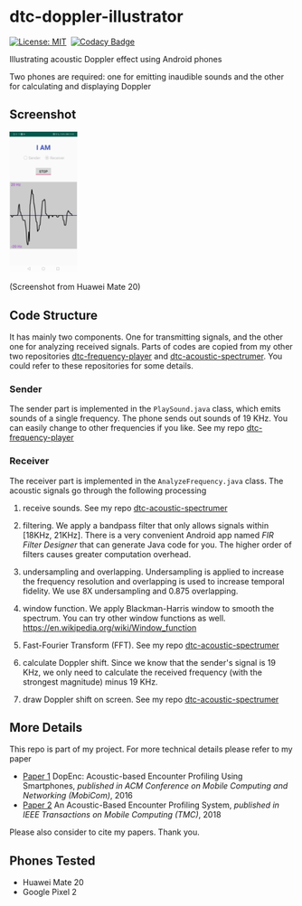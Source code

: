 # dtc-doppler-illustrator

[![License: MIT](https://img.shields.io/badge/License-MIT-yellow.svg)](https://opensource.org/licenses/MIT)&nbsp;
[![Codacy Badge](https://api.codacy.com/project/badge/Grade/af2e28a6c64745ac81552ab1dd3499ad)](https://www.codacy.com/app/dtczhl/dtc-doppler-illustrator?utm_source=github.com&amp;utm_medium=referral&amp;utm_content=dtczhl/dtc-doppler-illustrator&amp;utm_campaign=Badge_Grade)  

Illustrating acoustic Doppler effect using Android phones

Two phones are required: one for emitting inaudible sounds and the other for calculating and displaying Doppler

## Screenshot

<img src="image/screenshot.jpg" width="120" alt="screenshot" />   

(Screenshot from Huawei Mate 20)

## Code Structure

It has mainly two components. One for transmitting signals, and the other one for analyzing received signals. Parts of codes are copied from my other two repositories [dtc-frequency-player](https://github.com/dtczhl/dtc-frequency-player) and [dtc-acoustic-spectrumer](https://github.com/dtczhl/dtc-acoustic-spectrumer). You could refer to these repositories for some details.

### Sender
The sender part is implemented in the `PlaySound.java` class, which emits sounds of a single frequency. The phone sends out sounds of 19 KHz. You can easily change to other frequencies if you like. See my repo [dtc-frequency-player](https://github.com/dtczhl/dtc-frequency-player)

### Receiver
The receiver part is implemented in the `AnalyzeFrequency.java` class. The acoustic signals go through the following processing

1)  receive sounds. See my repo [dtc-acoustic-spectrumer](https://github.com/dtczhl/dtc-acoustic-spectrumer)

2)  filtering. We apply a bandpass filter that only allows signals within \[18KHz, 21KHz\]. There is a very convenient Android app named *FIR Filter Designer* that can generate Java code for you. The higher order of filters causes greater computation overhead.

2)  undersampling and overlapping. Undersampling is applied to increase the frequency resolution and overlapping is used to increase temporal fidelity. We use 8X undersampling and 0.875 overlapping.

3)  window function. We apply Blackman-Harris window to smooth the spectrum. You can try other window functions as well. <https://en.wikipedia.org/wiki/Window_function>

4)  Fast-Fourier Transform (FFT). See my repo [dtc-acoustic-spectrumer](https://github.com/dtczhl/dtc-acoustic-spectrumer)

5)  calculate Doppler shift. Since we know that the sender's signal is 19 KHz, we only need to calculate the received frequency (with the strongest magnitude) minus 19 KHz.

6)  draw Doppler shift on screen. See my repo [dtc-acoustic-spectrumer](https://github.com/dtczhl/dtc-acoustic-spectrumer)

## More Details

This repo is part of my project. For more technical details please refer to my paper   
*   [Paper 1](https://www.huanlezhang.com/publication/conference/dopenc_mobicom_16/paper.pdf) DopEnc: Acoustic-based Encounter Profiling Using Smartphones, *published in ACM Conference on Mobile Computing and Networking (MobiCom)*, 2016   
*   [Paper 2](https://www.huanlezhang.com/publication/journal/dopenc_tmc_18/paper.pdf) An Acoustic-Based Encounter Profiling System, *published in IEEE Transactions on Mobile Computing (TMC)*, 2018

Please also consider to cite my papers. Thank you.

## Phones Tested
*   Huawei Mate 20
*   Google Pixel 2
